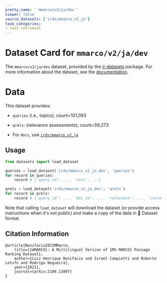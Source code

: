 ```yaml
---
pretty_name: '`mmarco/v2/ja/dev`'
viewer: false
source_datasets: ['irds/mmarco_v2_ja']
task_categories:
- text-retrieval
---
```


# Dataset Card for `mmarco/v2/ja/dev`

The `mmarco/v2/ja/dev` dataset, provided by the [ir-datasets](https://ir-datasets.com/) package.
For more information about the dataset, see the [documentation](https://ir-datasets.com/mmarco#mmarco/v2/ja/dev).

# Data

This dataset provides:
 - `queries` (i.e., topics); count=101,093
 - `qrels`: (relevance assessments); count=59,273

 - For `docs`, use [`irds/mmarco_v2_ja`](https://huggingface.co/datasets/irds/mmarco_v2_ja)

## Usage

```python
from datasets import load_dataset

queries = load_dataset('irds/mmarco_v2_ja_dev', 'queries')
for record in queries:
    record # {'query_id': ..., 'text': ...}

qrels = load_dataset('irds/mmarco_v2_ja_dev', 'qrels')
for record in qrels:
    record # {'query_id': ..., 'doc_id': ..., 'relevance': ..., 'iteration': ...}

```

Note that calling `load_dataset` will download the dataset (or provide access instructions when it's not public) and make a copy of the
data in 🤗 Dataset format.

## Citation Information

```
@article{Bonifacio2021MMarco,
    title={{mMARCO}: A Multilingual Version of {MS MARCO} Passage Ranking Dataset},
    author={Luiz Henrique Bonifacio and Israel Campiotti and Roberto Lotufo and Rodrigo Nogueira},
    year={2021},
    journal={arXiv:2108.13897}
}
```
